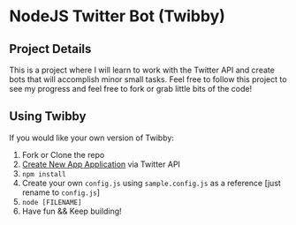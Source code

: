 # NodeJS Twitter Bot (Twibby)

## Project Details
This is a project where I will learn to work with the Twitter API and create bots that will accomplish minor small tasks.
Feel free to follow this project to see my progress and feel free to fork or grab little bits of the code!

## Using Twibby
If you would like your own version of Twibby:

1. Fork or Clone the repo
2. [Create New App Application](https://apps.twitter.com/) via Twitter API
3. `npm install`
4. Create your own `config.js` using `sample.config.js` as a reference [just rename to `config.js`]
5. `node [FILENAME]`
6. Have fun && Keep building!
